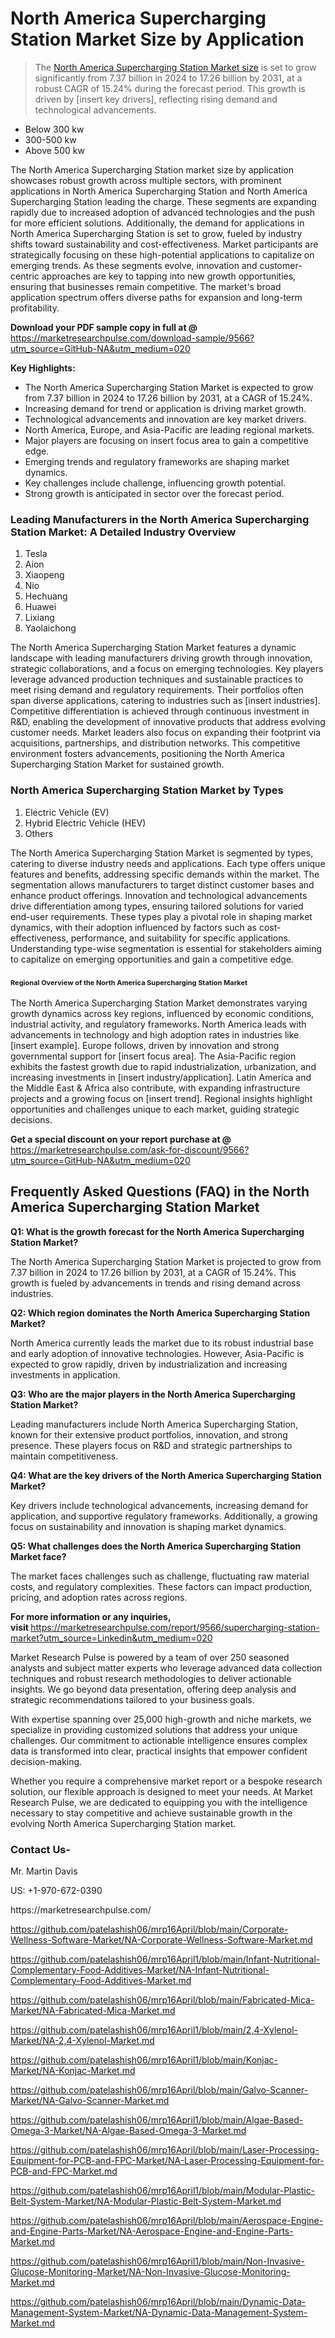 <h1>North America Supercharging Station Market&nbsp;Size by Application</h1><blockquote><p>The <a href="https://marketresearchpulse.com/download-sample/9566?utm_source=GitHub-NA&amp;utm_medium=020">North America Supercharging Station Market size</a> is set to grow significantly from 7.37 billion in 2024 to 17.26 billion by 2031, at a robust CAGR of 15.24% during the forecast period. This growth is driven by [insert key drivers], reflecting rising demand and technological advancements.</p></blockquote><ul><li>Below 300 kw<li> 300-500 kw<li> Above 500 kw</li></ul><p>The North America Supercharging Station market size by application showcases robust growth across multiple sectors, with prominent applications in North America Supercharging Station and North America Supercharging Station leading the charge. These segments are expanding rapidly due to increased adoption of advanced technologies and the push for more efficient solutions. Additionally, the demand for applications in North America Supercharging Station is set to grow, fueled by industry shifts toward sustainability and cost-effectiveness. Market participants are strategically focusing on these high-potential applications to capitalize on emerging trends. As these segments evolve, innovation and customer-centric approaches are key to tapping into new growth opportunities, ensuring that businesses remain competitive. The market's broad application spectrum offers diverse paths for expansion and long-term profitability.</p><p><strong>Download your PDF sample copy in full at @ </strong><a href="https://marketresearchpulse.com/download-sample/9566?utm_source=GitHub-NA&amp;utm_medium=020">https://marketresearchpulse.com/download-sample/9566?utm_source=GitHub-NA&amp;utm_medium=020</a></p><p><strong>Key Highlights: </strong></p><ul><li>The North America Supercharging Station Market is expected to grow from 7.37 billion in 2024 to 17.26 billion by 2031, at a CAGR of 15.24%.</li><li>Increasing demand for trend or application is driving market growth.</li><li>Technological advancements and innovation are key market drivers.</li><li>North America, Europe, and Asia-Pacific are leading regional markets.</li><li>Major players are focusing on insert focus area to gain a competitive edge.</li><li>Emerging trends and regulatory frameworks are shaping market dynamics.</li><li>Key challenges include challenge, influencing growth potential.</li><li>Strong growth is anticipated in sector over the forecast period.</li></ul><h3>Leading Manufacturers in the North America Supercharging Station Market: A Detailed Industry Overview</h3><ol><li>Tesla</li><li>Aion</li><li>Xiaopeng</li><li>Nio</li><li>Hechuang</li><li>Huawei</li><li>Lixiang</li><li>Yaolaichong</li></ol><div class="flex max-w-full flex-col flex-grow"><div class="min-h-8 text-message flex w-full flex-col items-end gap-2 whitespace-normal break-words [.text-message+&amp;]:mt-5" dir="auto" data-message-author-role="assistant" data-message-id="fd8432e4-4910-450d-b182-61b7bfb0a01f" data-message-model-slug="gpt-4o"><div class="flex w-full flex-col gap-1 empty:hidden first:pt-[3px]"><div class="markdown prose w-full break-words dark:prose-invert light"><p>The North America Supercharging Station Market features a dynamic landscape with leading manufacturers driving growth through innovation, strategic collaborations, and a focus on emerging technologies. Key players leverage advanced production techniques and sustainable practices to meet rising demand and regulatory requirements. Their portfolios often span diverse applications, catering to industries such as [insert industries]. Competitive differentiation is achieved through continuous investment in R&amp;D, enabling the development of innovative products that address evolving customer needs. Market leaders also focus on expanding their footprint via acquisitions, partnerships, and distribution networks. This competitive environment fosters advancements, positioning the North America Supercharging Station Market for sustained growth.</p></div></div></div></div><h3>North America Supercharging Station Market by Types</h3><ol><li>Electric Vehicle (EV)<li> Hybrid Electric Vehicle (HEV)<li> Others</li></ol><div class="flex max-w-full flex-col flex-grow"><div class="min-h-8 text-message flex w-full flex-col items-end gap-2 whitespace-normal break-words [.text-message+&amp;]:mt-5" dir="auto" data-message-author-role="assistant" data-message-id="084470be-0bb7-4664-bddf-5156b4f41249" data-message-model-slug="gpt-4o-mini"><div class="flex w-full flex-col gap-1 empty:hidden first:pt-[3px]"><div class="markdown prose w-full break-words dark:prose-invert light"><p>The North America Supercharging Station Market is segmented by types, catering to diverse industry needs and applications. Each type offers unique features and benefits, addressing specific demands within the market. The segmentation allows manufacturers to target distinct customer bases and enhance product offerings. Innovation and technological advancements drive differentiation among types, ensuring tailored solutions for varied end-user requirements. These types play a pivotal role in shaping market dynamics, with their adoption influenced by factors such as cost-effectiveness, performance, and suitability for specific applications. Understanding type-wise segmentation is essential for stakeholders aiming to capitalize on emerging opportunities and gain a competitive edge.</p></div></div></div></div><h3><span style="font-size: 11px;">Regional Overview of the North America Supercharging Station Market</span></h3><div class="flex max-w-full flex-col flex-grow"><div class="min-h-8 text-message flex w-full flex-col items-end gap-2 whitespace-normal break-words [.text-message+&amp;]:mt-5" dir="auto" data-message-author-role="assistant" data-message-id="e9038762-ce64-4e30-91c9-9bd413514231" data-message-model-slug="gpt-4o-mini"><div class="flex w-full flex-col gap-1 empty:hidden first:pt-[3px]"><div class="markdown prose w-full break-words dark:prose-invert light"><p>The North America Supercharging Station Market demonstrates varying growth dynamics across key regions, influenced by economic conditions, industrial activity, and regulatory frameworks. North America leads with advancements in technology and high adoption rates in industries like [insert example]. Europe follows, driven by innovation and strong governmental support for [insert focus area]. The Asia-Pacific region exhibits the fastest growth due to rapid industrialization, urbanization, and increasing investments in [insert industry/application]. Latin America and the Middle East &amp; Africa also contribute, with expanding infrastructure projects and a growing focus on [insert trend]. Regional insights highlight opportunities and challenges unique to each market, guiding strategic decisions.</p></div></div></div></div><p><strong>Get a special discount on your report purchase at @ </strong><a href="https://marketresearchpulse.com/ask-for-discount/9566?utm_source=GitHub-NA&amp;utm_medium=020">https://marketresearchpulse.com/ask-for-discount/9566?utm_source=GitHub-NA&amp;utm_medium=020</a></p><h2>Frequently Asked Questions (FAQ) in the North America Supercharging Station Market</h2><p><strong>Q1: What is the growth forecast for the North America Supercharging Station Market?</strong></p><p>The North America Supercharging Station Market is projected to grow from 7.37 billion in 2024 to 17.26 billion by 2031, at a CAGR of 15.24%. This growth is fueled by advancements in trends and rising demand across industries.</p><p><strong>Q2: Which region dominates the North America Supercharging Station Market?</strong></p><p>North America currently leads the market due to its robust industrial base and early adoption of innovative technologies. However, Asia-Pacific is expected to grow rapidly, driven by industrialization and increasing investments in application.</p><p><strong>Q3: Who are the major players in the North America Supercharging Station Market?</strong></p><p>Leading manufacturers include North America Supercharging Station, known for their extensive product portfolios, innovation, and strong presence. These players focus on R&amp;D and strategic partnerships to maintain competitiveness.</p><p><strong>Q4: What are the key drivers of the North America Supercharging Station Market?</strong></p><p>Key drivers include technological advancements, increasing demand for application, and supportive regulatory frameworks. Additionally, a growing focus on sustainability and innovation is shaping market dynamics.</p><p><strong>Q5: What challenges does the North America Supercharging Station Market face?</strong></p><p>The market faces challenges such as challenge, fluctuating raw material costs, and regulatory complexities. These factors can impact production, pricing, and adoption rates across regions.</p><p><strong>For more information or any inquiries, visit&nbsp;</strong><a href="https://marketresearchpulse.com/report/9566/supercharging-station-market?utm_source=Linkedin&utm_medium=020">https://marketresearchpulse.com/report/9566/supercharging-station-market?utm_source=Linkedin&utm_medium=020</a></p><p>Market Research Pulse is powered by a team of over 250 seasoned analysts and subject matter experts who leverage advanced data collection techniques and robust research methodologies to deliver actionable insights. We go beyond data presentation, offering deep analysis and strategic recommendations tailored to your business goals.</p><p>With expertise spanning over 25,000 high-growth and niche markets, we specialize in providing customized solutions that address your unique challenges. Our commitment to actionable intelligence ensures complex data is transformed into clear, practical insights that empower confident decision-making.</p><p>Whether you require a comprehensive market report or a bespoke research solution, our flexible approach is designed to meet your needs. At Market Research Pulse, we are dedicated to equipping you with the intelligence necessary to stay competitive and achieve sustainable growth in the evolving North America Supercharging Station market.</p><h3><strong>Contact Us-</strong></h3><p>Mr. Martin Davis</p><p>US: +1-970-672-0390</p><p>https://marketresearchpulse.com/</p><p><a href="https://github.com/patelashish06/mrp16April/blob/main/Corporate-Wellness-Software-Market/NA-Corporate-Wellness-Software-Market.md">https://github.com/patelashish06/mrp16April/blob/main/Corporate-Wellness-Software-Market/NA-Corporate-Wellness-Software-Market.md</a></p><p><a href="https://github.com/patelashish06/mrp16April1/blob/main/Infant-Nutritional-Complementary-Food-Additives-Market/NA-Infant-Nutritional-Complementary-Food-Additives-Market.md">https://github.com/patelashish06/mrp16April1/blob/main/Infant-Nutritional-Complementary-Food-Additives-Market/NA-Infant-Nutritional-Complementary-Food-Additives-Market.md</a></p><p><a href="https://github.com/patelashish06/mrp16April/blob/main/Fabricated-Mica-Market/NA-Fabricated-Mica-Market.md">https://github.com/patelashish06/mrp16April/blob/main/Fabricated-Mica-Market/NA-Fabricated-Mica-Market.md</a></p><p><a href="https://github.com/patelashish06/mrp16April1/blob/main/2,4-Xylenol-Market/NA-2,4-Xylenol-Market.md">https://github.com/patelashish06/mrp16April1/blob/main/2,4-Xylenol-Market/NA-2,4-Xylenol-Market.md</a></p><p><a href="https://github.com/patelashish06/mrp16April1/blob/main/Konjac-Market/NA-Konjac-Market.md">https://github.com/patelashish06/mrp16April1/blob/main/Konjac-Market/NA-Konjac-Market.md</a></p><p><a href="https://github.com/patelashish06/mrp16April/blob/main/Galvo-Scanner-Market/NA-Galvo-Scanner-Market.md">https://github.com/patelashish06/mrp16April/blob/main/Galvo-Scanner-Market/NA-Galvo-Scanner-Market.md</a></p><p><a href="https://github.com/patelashish06/mrp16April1/blob/main/Algae-Based-Omega-3-Market/NA-Algae-Based-Omega-3-Market.md">https://github.com/patelashish06/mrp16April1/blob/main/Algae-Based-Omega-3-Market/NA-Algae-Based-Omega-3-Market.md</a></p><p><a href="https://github.com/patelashish06/mrp16April/blob/main/Laser-Processing-Equipment-for-PCB-and-FPC-Market/NA-Laser-Processing-Equipment-for-PCB-and-FPC-Market.md">https://github.com/patelashish06/mrp16April/blob/main/Laser-Processing-Equipment-for-PCB-and-FPC-Market/NA-Laser-Processing-Equipment-for-PCB-and-FPC-Market.md</a></p><p><a href="https://github.com/patelashish06/mrp16April1/blob/main/Modular-Plastic-Belt-System-Market/NA-Modular-Plastic-Belt-System-Market.md">https://github.com/patelashish06/mrp16April1/blob/main/Modular-Plastic-Belt-System-Market/NA-Modular-Plastic-Belt-System-Market.md</a></p><p><a href="https://github.com/patelashish06/mrp16April/blob/main/Aerospace-Engine-and-Engine-Parts-Market/NA-Aerospace-Engine-and-Engine-Parts-Market.md">https://github.com/patelashish06/mrp16April/blob/main/Aerospace-Engine-and-Engine-Parts-Market/NA-Aerospace-Engine-and-Engine-Parts-Market.md</a></p><p><a href="https://github.com/patelashish06/mrp16April1/blob/main/Non-Invasive-Glucose-Monitoring-Market/NA-Non-Invasive-Glucose-Monitoring-Market.md">https://github.com/patelashish06/mrp16April1/blob/main/Non-Invasive-Glucose-Monitoring-Market/NA-Non-Invasive-Glucose-Monitoring-Market.md</a></p><p><a href="https://github.com/patelashish06/mrp16April/blob/main/Dynamic-Data-Management-System-Market/NA-Dynamic-Data-Management-System-Market.md">https://github.com/patelashish06/mrp16April/blob/main/Dynamic-Data-Management-System-Market/NA-Dynamic-Data-Management-System-Market.md</a></p>